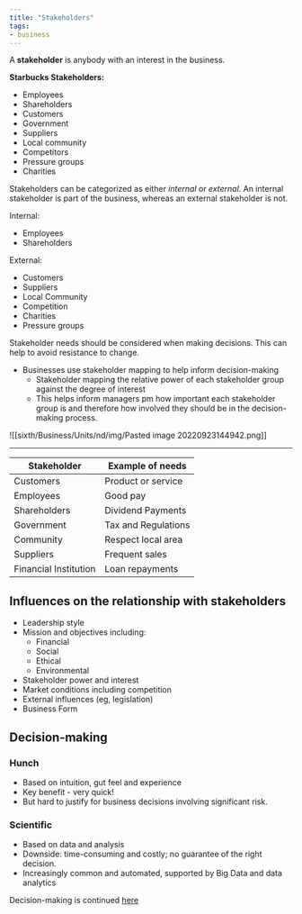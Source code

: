 ```yaml
---
title: "Stakeholders"
tags:
- business
---
```


A **stakeholder** is anybody with an interest in the business.

**Starbucks Stakeholders:**
- Employees
- Shareholders
- Customers
- Government
- Suppliers
- Local community
- Competitors
- Pressure groups
- Charities


Stakeholders can be categorized as either *internal* or *external*. An internal stakeholder is part of the business, whereas an external stakeholder is not.

Internal:
- Employees
- Shareholders

External:
- Customers
- Suppliers
- Local Community
- Competition
- Charities
- Pressure groups

Stakeholder needs should be considered when making decisions. This can help to avoid resistance to change.

- Businesses use stakeholder mapping to help inform decision-making
	- Stakeholder mapping the relative power of each stakeholder group against the degree of interest
	- This helps inform managers pm how important each stakeholder group is and therefore how involved they should be in the decision-making process.

![[sixth/Business/Units/nd/img/Pasted image 20220923144942.png]]

---

| Stakeholder           | Example of needs    |
| --------------------- | ------------------- |
| Customers             | Product or service  |
| Employees             | Good pay            |
| Shareholders          | Dividend Payments   |
| Government            | Tax and Regulations |
| Community             | Respect local area  | 
| Suppliers             | Frequent sales      |
| Financial Institution | Loan repayments     |

## Influences on the relationship with stakeholders

- Leadership style
- Mission and objectives including:
	- Financial
	- Social
	- Ethical
	- Environmental
- Stakeholder power and interest
- Market conditions including competition
- External influences (eg, legislation)
- Business Form


## Decision-making

### Hunch
- Based on intuition, gut feel and experience
- Key benefit - very quick!
- But hard to justify for business decisions involving significant risk.

### Scientific
- Based on data and analysis
- Downside: time-consuming and costly; no guarantee of the right decision.
- Increasingly common and automated, supported by Big Data and data analytics

Decision-making is continued [here](sixth/Business/Units/nd/DecisionMaking.md)

‎‎